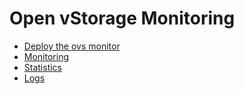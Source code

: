 # Open vStorage Monitoring

* [Deploy the ovs monitor](docs/deploy_with_ansible.md)
* [Monitoring](docs/monitoring.md)
* [Statistics](docs/statistics.md)
* [Logs](docs/logs.md)


